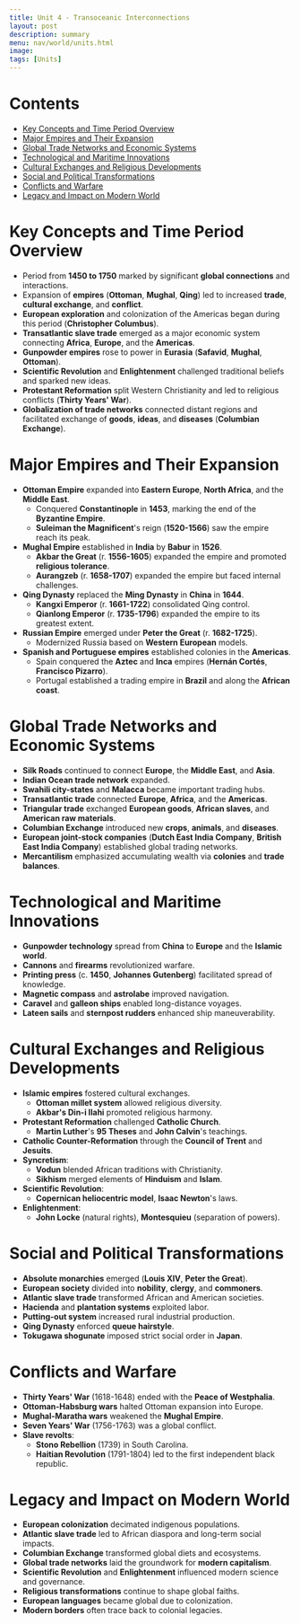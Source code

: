 ```yaml
---
title: Unit 4 - Transoceanic Interconnections 
layout: post
description: summary
menu: nav/world/units.html
image: 
tags: [Units]
---
```


# Contents
- [Key Concepts and Time Period Overview](#key-concepts-and-time-period-overview)
- [Major Empires and Their Expansion](#major-empires-and-their-expansion)
- [Global Trade Networks and Economic Systems](#global-trade-networks-and-economic-systems)
- [Technological and Maritime Innovations](#technological-and-maritime-innovations)
- [Cultural Exchanges and Religious Developments](#cultural-exchanges-and-religious-developments)
- [Social and Political Transformations](#social-and-political-transformations)
- [Conflicts and Warfare](#conflicts-and-warfare)
- [Legacy and Impact on Modern World](#legacy-and-impact-on-modern-world)

# Key Concepts and Time Period Overview
- Period from **1450 to 1750** marked by significant **global connections** and interactions.
- Expansion of **empires** (**Ottoman**, **Mughal**, **Qing**) led to increased **trade**, **cultural exchange**, and **conflict**.
- **European exploration** and colonization of the Americas began during this period (**Christopher Columbus**).
- **Transatlantic slave trade** emerged as a major economic system connecting **Africa**, **Europe**, and the **Americas**.
- **Gunpowder empires** rose to power in **Eurasia** (**Safavid**, **Mughal**, **Ottoman**).
- **Scientific Revolution** and **Enlightenment** challenged traditional beliefs and sparked new ideas.
- **Protestant Reformation** split Western Christianity and led to religious conflicts (**Thirty Years' War**).
- **Globalization of trade networks** connected distant regions and facilitated exchange of **goods**, **ideas**, and **diseases** (**Columbian Exchange**).

# Major Empires and Their Expansion
- **Ottoman Empire** expanded into **Eastern Europe**, **North Africa**, and the **Middle East**.
  - Conquered **Constantinople** in **1453**, marking the end of the **Byzantine Empire**.
  - **Suleiman the Magnificent**'s reign (**1520-1566**) saw the empire reach its peak.
- **Mughal Empire** established in **India** by **Babur** in **1526**.
  - **Akbar the Great** (r. **1556-1605**) expanded the empire and promoted **religious tolerance**.
  - **Aurangzeb** (r. **1658-1707**) expanded the empire but faced internal challenges.
- **Qing Dynasty** replaced the **Ming Dynasty** in **China** in **1644**.
  - **Kangxi Emperor** (r. **1661-1722**) consolidated Qing control.
  - **Qianlong Emperor** (r. **1735-1796**) expanded the empire to its greatest extent.
- **Russian Empire** emerged under **Peter the Great** (r. **1682-1725**).
  - Modernized Russia based on **Western European** models.
- **Spanish and Portuguese empires** established colonies in the **Americas**.
  - Spain conquered the **Aztec** and **Inca** empires (**Hernán Cortés**, **Francisco Pizarro**).
  - Portugal established a trading empire in **Brazil** and along the **African coast**.

# Global Trade Networks and Economic Systems
- **Silk Roads** continued to connect **Europe**, the **Middle East**, and **Asia**.
- **Indian Ocean trade network** expanded.
- **Swahili city-states** and **Malacca** became important trading hubs.
- **Transatlantic trade** connected **Europe**, **Africa**, and the **Americas**.
- **Triangular trade** exchanged **European goods**, **African slaves**, and **American raw materials**.
- **Columbian Exchange** introduced new **crops**, **animals**, and **diseases**.
- **European joint-stock companies** (**Dutch East India Company**, **British East India Company**) established global trading networks.
- **Mercantilism** emphasized accumulating wealth via **colonies** and **trade balances**.

# Technological and Maritime Innovations
- **Gunpowder technology** spread from **China** to **Europe** and the **Islamic world**.
- **Cannons** and **firearms** revolutionized warfare.
- **Printing press** (c. **1450**, **Johannes Gutenberg**) facilitated spread of knowledge.
- **Magnetic compass** and **astrolabe** improved navigation.
- **Caravel** and **galleon ships** enabled long-distance voyages.
- **Lateen sails** and **sternpost rudders** enhanced ship maneuverability.

# Cultural Exchanges and Religious Developments
- **Islamic empires** fostered cultural exchanges.
  - **Ottoman millet system** allowed religious diversity.
  - **Akbar's Din-i Ilahi** promoted religious harmony.
- **Protestant Reformation** challenged **Catholic Church**.
  - **Martin Luther**'s **95 Theses** and **John Calvin**'s teachings.
- **Catholic Counter-Reformation** through the **Council of Trent** and **Jesuits**.
- **Syncretism**: 
  - **Vodun** blended African traditions with Christianity.
  - **Sikhism** merged elements of **Hinduism** and **Islam**.
- **Scientific Revolution**:
  - **Copernican heliocentric model**, **Isaac Newton**'s laws.
- **Enlightenment**:
  - **John Locke** (natural rights), **Montesquieu** (separation of powers).

# Social and Political Transformations
- **Absolute monarchies** emerged (**Louis XIV**, **Peter the Great**).
- **European society** divided into **nobility**, **clergy**, and **commoners**.
- **Atlantic slave trade** transformed African and American societies.
- **Hacienda** and **plantation systems** exploited labor.
- **Putting-out system** increased rural industrial production.
- **Qing Dynasty** enforced **queue hairstyle**.
- **Tokugawa shogunate** imposed strict social order in **Japan**.

# Conflicts and Warfare
- **Thirty Years' War** (1618-1648) ended with the **Peace of Westphalia**.
- **Ottoman-Habsburg wars** halted Ottoman expansion into Europe.
- **Mughal-Maratha wars** weakened the **Mughal Empire**.
- **Seven Years' War** (1756-1763) was a global conflict.
- **Slave revolts**:
  - **Stono Rebellion** (1739) in South Carolina.
  - **Haitian Revolution** (1791-1804) led to the first independent black republic.

# Legacy and Impact on Modern World
- **European colonization** decimated indigenous populations.
- **Atlantic slave trade** led to African diaspora and long-term social impacts.
- **Columbian Exchange** transformed global diets and ecosystems.
- **Global trade networks** laid the groundwork for **modern capitalism**.
- **Scientific Revolution** and **Enlightenment** influenced modern science and governance.
- **Religious transformations** continue to shape global faiths.
- **European languages** became global due to colonization.
- **Modern borders** often trace back to colonial legacies.